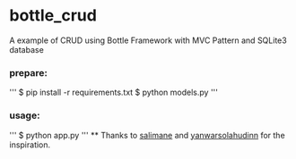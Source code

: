 # bottle_crud
A example of CRUD using Bottle Framework with MVC Pattern and SQLite3 database

### prepare:
'''
$ pip install -r requirements.txt
$ python models.py
'''

### usage:
'''
$ python app.py
'''
**
Thanks to <a href="https://github.com/salimane/bottle-mvc">salimane</a> and <a href="https://github.com/yanwarsolahudinn/bottleck">yanwarsolahudinn</a> for the inspiration.
